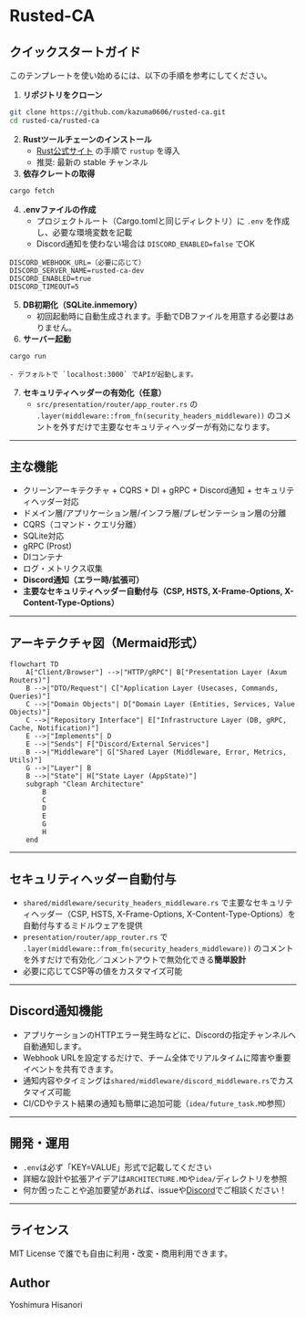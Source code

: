 # Rusted-CA

## クイックスタートガイド

このテンプレートを使い始めるには、以下の手順を参考にしてください。

1. **リポジトリをクローン**
```sh
git clone https://github.com/kazuma0606/rusted-ca.git
cd rusted-ca/rusted-ca
```
2. **Rustツールチェーンのインストール**
    - [Rust公式サイト](https://www.rust-lang.org/tools/install) の手順で `rustup` を導入
    - 推奨: 最新の stable チャンネル
3. **依存クレートの取得**
```sh
cargo fetch
```
4. **.envファイルの作成**
    - プロジェクトルート（Cargo.tomlと同じディレクトリ）に `.env` を作成し、必要な環境変数を記載
    - Discord通知を使わない場合は `DISCORD_ENABLED=false` でOK
```
DISCORD_WEBHOOK_URL=（必要に応じて）
DISCORD_SERVER_NAME=rusted-ca-dev
DISCORD_ENABLED=true
DISCORD_TIMEOUT=5
```
5. **DB初期化（SQLite.inmemory）**
    - 初回起動時に自動生成されます。手動でDBファイルを用意する必要はありません。
6. **サーバー起動**
```sh
cargo run
```
    - デフォルトで `localhost:3000` でAPIが起動します。
7. **セキュリティヘッダーの有効化（任意）**
    - `src/presentation/router/app_router.rs` の `.layer(middleware::from_fn(security_headers_middleware))` のコメントを外すだけで主要なセキュリティヘッダーが有効になります。

---

## 主な機能
- クリーンアーキテクチャ + CQRS + DI + gRPC + Discord通知 + セキュリティヘッダー対応
- ドメイン層/アプリケーション層/インフラ層/プレゼンテーション層の分離
- CQRS（コマンド・クエリ分離）
- SQLite対応
- gRPC (Prost)
- DIコンテナ
- ログ・メトリクス収集
- **Discord通知（エラー時/拡張可）**
- **主要なセキュリティヘッダー自動付与（CSP, HSTS, X-Frame-Options, X-Content-Type-Options）**

---

## アーキテクチャ図（Mermaid形式）

```mermaid
flowchart TD
    A["Client/Browser"] -->|"HTTP/gRPC"| B["Presentation Layer (Axum Routers)"]
    B -->|"DTO/Request"| C["Application Layer (Usecases, Commands, Queries)"]
    C -->|"Domain Objects"| D["Domain Layer (Entities, Services, Value Objects)"]
    C -->|"Repository Interface"| E["Infrastructure Layer (DB, gRPC, Cache, Notification)"]
    E -->|"Implements"| D
    E -->|"Sends"| F["Discord/External Services"]
    B -->|"Middleware"| G["Shared Layer (Middleware, Error, Metrics, Utils)"]
    G -->|"Layer"| B
    B -->|"State"| H["State Layer (AppState)"]
    subgraph "Clean Architecture"
        B
        C
        D
        E
        G
        H
    end
```

---

## セキュリティヘッダー自動付与

- `shared/middleware/security_headers_middleware.rs` で主要なセキュリティヘッダー（CSP, HSTS, X-Frame-Options, X-Content-Type-Options）を自動付与するミドルウェアを提供
- `presentation/router/app_router.rs` で `.layer(middleware::from_fn(security_headers_middleware))` のコメントを外すだけで有効化／コメントアウトで無効化できる**簡単設計**
- 必要に応じてCSP等の値をカスタマイズ可能

---

## Discord通知機能

- アプリケーションのHTTPエラー発生時などに、Discordの指定チャンネルへ自動通知します。
- Webhook URLを設定するだけで、チーム全体でリアルタイムに障害や重要イベントを共有できます。
- 通知内容やタイミングは`shared/middleware/discord_middleware.rs`でカスタマイズ可能
- CI/CDやテスト結果の通知も簡単に追加可能（`idea/future_task.MD`参照）

---

## 開発・運用
- `.env`は必ず「KEY=VALUE」形式で記載してください
- 詳細な設計や拡張アイデアは`ARCHITECTURE.MD`や`idea/`ディレクトリを参照
- 何か困ったことや追加要望があれば、issueや[Discord](https://discord.gg/xmCNqRgF)でご相談ください！

---

## ライセンス

MIT License で誰でも自由に利用・改変・商用利用できます。

## Author

Yoshimura Hisanori
